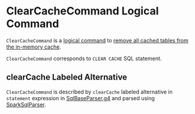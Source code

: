 # ClearCacheCommand Logical Command

`ClearCacheCommand` is a [logical command](RunnableCommand.md) to [remove all cached tables from the in-memory cache](../Catalog.md#clearCache).

`ClearCacheCommand` corresponds to `CLEAR CACHE` SQL statement.

## clearCache Labeled Alternative

`ClearCacheCommand` is described by `clearCache` labeled alternative in `statement` expression in [SqlBaseParser.g4](../sql/AstBuilder.md#grammar) and parsed using [SparkSqlParser](../sql/SparkSqlParser.md).
